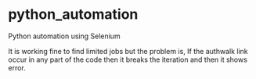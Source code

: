 # python_automation
Python automation using Selenium

It is working fine to find limited jobs but the problem is, 
If the authwalk link occur in any part of the code 
then it breaks the iteration and then it shows error.

